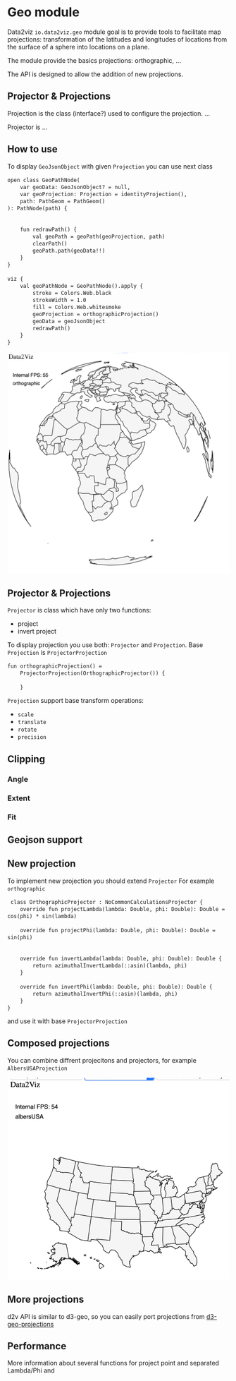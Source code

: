 
# Geo module

Data2viz `io.data2viz.geo` module goal is to provide tools to facilitate map projections: transformation of the latitudes and longitudes of locations from the surface of a sphere into locations on a plane.

The module provide the basics projections: orthographic, ...

The API is designed to allow the addition of new projections.

## Projector & Projections 

Projection is the class (interface?) used to configure the projection. ...

Projector is ...


## How to use

To display `GeoJsonObject` with given `Projection` you can use next class

```
open class GeoPathNode(
    var geoData: GeoJsonObject? = null,
    var geoProjection: Projection = identityProjection(),
    path: PathGeom = PathGeom()
): PathNode(path) {


    fun redrawPath() {
        val geoPath = geoPath(geoProjection, path)
        clearPath()
        geoPath.path(geoData!!)
    }
}

viz {
	val geoPathNode = GeoPathNode().apply {
        stroke = Colors.Web.black
        strokeWidth = 1.0
        fill = Colors.Web.whitesmoke
        geoProjection = orthographicProjection()
        geoData = geoJsonObject
        redrawPath()
    }
}
```

![Data2Viz Albers USA Projection](../img/geo-projection-orhtographic.png)


## Projector & Projections

`Projector` is class which have only two functions:

* project
* invert project

To display projection you use both: `Projector` and `Projection`. Base `Projection` is `ProjectorProjection`

```
fun orthographicProjection() =
    ProjectorProjection(OrthographicProjector()) {
     
    }
```

`Projection` support base transform operations:

* `scale`
* `translate`
* `rotate`
* `precision`

## Clipping

### Angle
### Extent

### Fit

## Geojson support

## New projection

To implement new projection you should extend `Projector`
For example `orthographic`
 
```
 class OrthographicProjector : NoCommonCalculationsProjector {
    override fun projectLambda(lambda: Double, phi: Double): Double = cos(phi) * sin(lambda)

    override fun projectPhi(lambda: Double, phi: Double): Double = sin(phi)


    override fun invertLambda(lambda: Double, phi: Double): Double {
        return azimuthalInvertLambda(::asin)(lambda, phi)
    }

    override fun invertPhi(lambda: Double, phi: Double): Double {
        return azimuthalInvertPhi(::asin)(lambda, phi)
    }
}
```

and use it with base `ProjectorProjection`

## Composed projections

You can combine diffrent projecitons and projectors, for example `AlbersUSAProjection`

![Data2Viz Albers USA Projection](../img/geo-proecjtion-albers-usa.png)

## More projections

d2v API is similar to d3-geo, so you can easily port projections from [d3-geo-projections](https://github.com/d3/d3-geo-projection)

## Performance

More information about several functions for project point and separated Lambda/Phi  and
